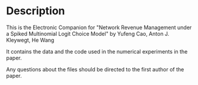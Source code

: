 # Description
This is the Electronic Companion for "Network Revenue Management under a Spiked Multinomial Logit Choice Model"
by Yufeng Cao, Anton J. Kleywegt, He Wang

It contains the data and the code used in the numerical experiments in the paper.

Any questions about the files should be directed to the first author of the paper.

